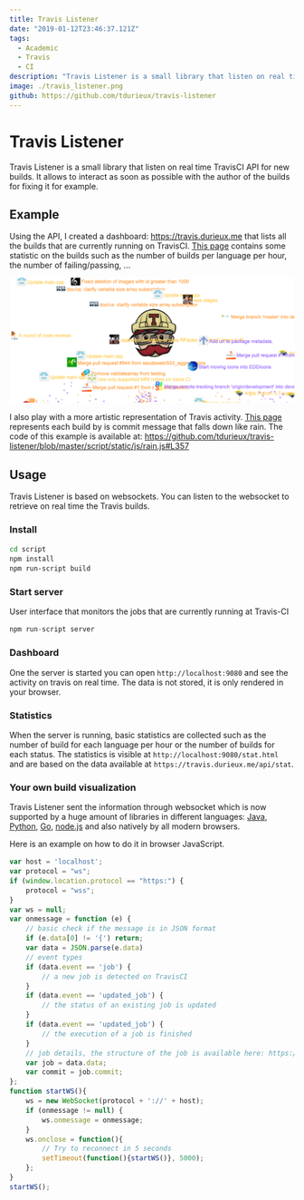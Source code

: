 ```yaml
---
title: Travis Listener
date: "2019-01-12T23:46:37.121Z"
tags:
  - Academic
  - Travis
  - CI
description: "Travis Listener is a small library that listen on real time  TravisCI API for new builds. It allows to interact as soon as possible with the authors of the builds for fixing it for example."
image: ./travis_listener.png
github: https://github.com/tdurieux/travis-listener
---
```


# Travis Listener

Travis Listener is a small library that listen on real time  TravisCI API for new builds. It allows to interact as soon as possible with the author of the builds for fixing it for example.

## Example 
Using the API, I created a dashboard: https://travis.durieux.me that lists all the builds that are currently running on TravisCI.
[This page](https://travis.durieux.me/stat.html) contains some statistic on the builds such as the number of builds per language per hour, the number of failing/passing, ...  

![Travis Listener](../.vuepress/public/projects/travis_listener.png)

I also play with a more artistic representation of Travis activity. [This page](https://travis.durieux.me/rain.html) represents each build by is commit message that falls down like rain. The code of this example is available at: https://github.com/tdurieux/travis-listener/blob/master/script/static/js/rain.js#L357

## Usage

Travis Listener is based on websockets. You can listen to the websocket to retrieve on real time the Travis builds.

### Install

```bash
cd script
npm install
npm run-script build
```

### Start server

User interface that monitors the jobs that are currently running at Travis-CI

```js
npm run-script server
```

### Dashboard

One the server is started you can open `http://localhost:9080` and see the activity on travis on real time.
The data is not stored, it is only rendered in your browser.

### Statistics

When the server is running, basic statistics are collected such as the number of build for each language per hour or the number of builds for each status.
The statistics is visible at `http://localhost:9080/stat.html` and are based on the data available at `https://travis.durieux.me/api/stat`.

### Your own build visualization

Travis Listener sent the information through websocket which is now supported by a huge amount of libraries in different languages: [Java](https://www.baeldung.com/websockets-api-java-spring-client), [Python](https://pypi.org/project/websocket_client/), [Go](https://github.com/gorilla/websocket), [node.js](https://www.npmjs.com/package/ws) and also natively by all modern browsers.

Here is an example on how to do it in browser JavaScript.

```javascript
var host = 'localhost';
var protocol = "ws";
if (window.location.protocol == "https:") {
    protocol = "wss";
}
var ws = null;
var onmessage = function (e) {
    // basic check if the message is in JSON format
	if (e.data[0] != '{') return;
    var data = JSON.parse(e.data)
    // event types
    if (data.event == 'job') {
        // a new job is detected on TravisCI
    }
    if (data.event == 'updated_job') {
        // the status of an existing job is updated
    }
    if (data.event == 'updated_job') {
        // the execution of a job is finished
    }
    // job details, the structure of the job is available here: https://docs.travis-ci.com/api/#jobs
    var job = data.data;
    var commit = job.commit;
};
function startWS(){
    ws = new WebSocket(protocol + '://' + host);
    if (onmessage != null) {
        ws.onmessage = onmessage;
    }
    ws.onclose = function(){
        // Try to reconnect in 5 seconds
        setTimeout(function(){startWS()}, 5000);
    };
}
startWS();
```